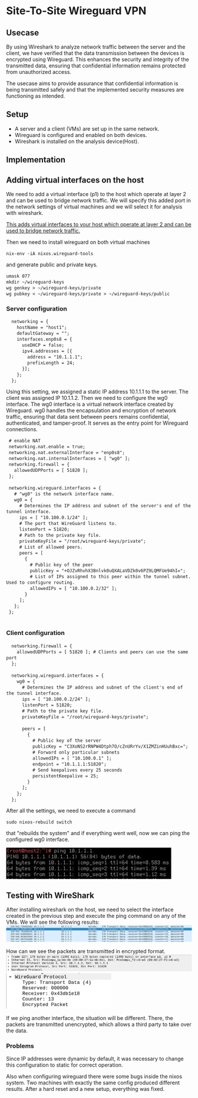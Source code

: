 # Site-To-Site Wireguard VPN

## Usecase

By using Wireshark to analyze network traffic between the server and the client, we have verified that the data transmission between the devices is encrypted using Wireguard. This enhances the security and integrity of the transmitted data, ensuring that confidential information remains protected from unauthorized access.

The usecase aims to provide assurance that confidential information is being transmitted safely and that the implemented security measures are functioning as intended.

## Setup

* A server and a client (VMs) are set up in the same network.
* Wireguard is configured and enabled on both devices.
* Wireshark is installed on the analysis device(Host).

## Implementation

## Adding virtual interfaces on the host

We need to add a virtual interface (p1) to the host which operate at layer 2 and can be used to bridge network traffic. We will specify this added port in the network settings of virtual machines and we will select it for analysis with wireshark.

[This adds virtual interfaces to your host which operate at layer 2 and can be used to bridge network traffic.](https://github.com/bluemelov1/KomplRechnernetze/tree/main/szenario1/bonding#adding-virtual-interfaces)

Then we need to install wireguard on both virtual machines 
```
nix-env -iA nixos.wireguard-tools
```
and generate public and private keys.
```
umask 077
mkdir ~/wireguard-keys
wg genkey > ~/wireguard-keys/private
wg pubkey < ~/wireguard-keys/private > ~/wireguard-keys/public
```

### Server configuration
```
  networking = {
    hostName = "host1";
    defaultGateway = "";
    interfaces.enp0s8 = {
      useDHCP = false;
      ipv4.addresses = [{
        address = "10.1.1.1";
        prefixLength = 24;
      }];
    };
  };
 ```
 Using this setting, we assigned a static IP address 10.1.1.1 to the server. The client was assigned IP 10.1.1.2. Then we need to configure the wg0 interface. The wg0 interface is a virtual network interface created by Wireguard. wg0 handles the encapsulation and encryption of network traffic, ensuring that data sent between peers remains confidential, authenticated, and tamper-proof. It serves as the entry point for Wireguard connections.
 ```
  # enable NAT
  networking.nat.enable = true;
  networking.nat.externalInterface = "enp0s8";
  networking.nat.internalInterfaces = [ "wg0" ];
  networking.firewall = {
    allowedUDPPorts = [ 51820 ];
  };

  networking.wireguard.interfaces = {
    # "wg0" is the network interface name.
    wg0 = {
      # Determines the IP address and subnet of the server's end of the tunnel interface.
      ips = [ "10.100.0.1/24" ];
      # The port that WireGuard listens to.
      listenPort = 51820;
      # Path to the private key file.
      privateKeyFile = "/root/wireguard-keys/private";
      # List of allowed peers.
      peers = [ 
        {
          # Public key of the peer 
          publicKey = "+OJZvRhvhX3Bnlvk0uQXALaVDZk0v6PZ9LQMFUe94hI=";
          # List of IPs assigned to this peer within the tunnel subnet. Used to configure routing.
          allowedIPs = [ "10.100.0.2/32" ];
        }
      ];
    };
  };
  
  ```
### Client configuration
```
  networking.firewall = {
    allowedUDPPorts = [ 51820 ]; # Clients and peers can use the same port
  };
  
  networking.wireguard.interfaces = {
    wg0 = {
      # Determines the IP address and subnet of the client's end of the tunnel interface.
      ips = [ "10.100.0.2/24" ];
      listenPort = 51820;
      # Path to the private key file.
      privateKeyFile = "/root/wireguard-keys/private";
      
      peers = [
        { 
          # Public key of the server
          publicKey = "C3XoNS2rRNPW4Dtph7O/cZnURrYv/X1ZMZinHUuhBxc=";
          # Forward only particular subnets
          allowedIPs = [ "10.100.0.1" ];
          endpoint = "10.1.1.1:51820";
          # Send keepalives every 25 seconds
          persistentKeepalive = 25;
        }
      ]; 
    };
  }; 
```  
After all the settings, we need to execute a command 
```
sudo nixos-rebuild switch
```
that "rebuilds the system" and if everything went well, now we can ping the configured wg0 interface.

![Ping the wh0 interface](img/ping.jpg)

## Testing with WireShark

After installing wireshark on the host, we need to select the interface created in the previous step and execute the ping command on any of the VMs. We will see the following results:
![Ping in wireguard](img/wireguard.jpg)


How can we see the packets are transmitted in encrypted format.
![Packet structure](img/packet.jpg)
![Encrypted format](img/enc.jpg)



If we ping another interface, the situation will be different. There, the packets are transmitted unencrypted, which allows a third party to take over the data.

### Problems
Since IP addresses were dynamic by default, it was necessary to change this configuration to static for correct operation.

Also when configuring wireguard there were some bugs inside the nixos system. Two machines with exactly the same config produced different results. After a hard reset and a new setup, everything was fixed.
